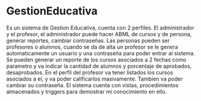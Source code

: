 # GestionEducativa
Es un sistema de Gestion Educativa, cuenta con 2 perfiles. El administrador y el profesor, el administrador puede hacer ABML de cursos y de persona, generar reportes, cambiar contraseñas.
Las personas pueden ser profesores o alumnos, cuando se da de alta un profesor se le genera automaticamente un usuario y una contraseña para poder entrar al sistema.
Se pueden generar un reporte de los cursos asociados a 2 fechas como parametro y va indicar la cantidad de alumnos y porcentaje de aprobados, desaprobados.
En el perfil del profesor va tener listados los cursos asociados a el, y va poder calificarlos masivamente. Tambien va poder cambiar su contraseña.
El sistema cuenta con vistas, procedimientos almacenados y triggers para demostrar mi conocimiento en ello.

